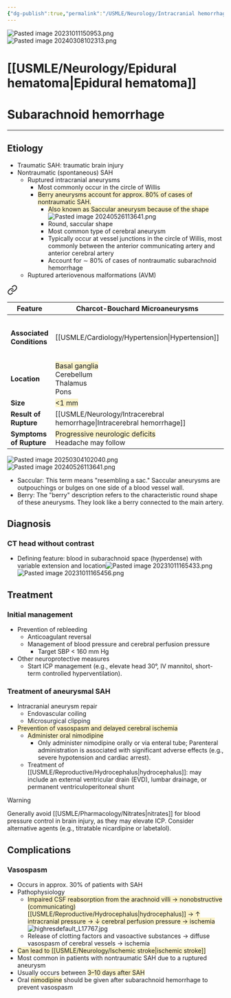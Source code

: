 ```yaml
---
{"dg-publish":true,"permalink":"/USMLE/Neurology/Intracranial hemorrhage/"}
---
```



![Pasted image 20231011150953.png](/img/user/appendix/Pasted%20image%2020231011150953.png)
![Pasted image 20240308102313.png](/img/user/appendix/Pasted%20image%2020240308102313.png)
# [[USMLE/Neurology/Epidural hematoma\|Epidural hematoma]]
# Subarachnoid hemorrhage
---
## Etiology
- Traumatic SAH: traumatic brain injury
- Nontraumatic (spontaneous) SAH
	- Ruptured intracranial aneurysms
		- Most commonly occur in the circle of Willis 
		- <span style="background:rgba(240, 200, 0, 0.2)">Berry aneurysms account for approx. 80% of cases of nontraumatic SAH. </span>
			- <span style="background:rgba(240, 200, 0, 0.2)">Also known as Saccular aneurysm because of the shape</span>![Pasted image 20240526113641.png](/img/user/appendix/Pasted%20image%2020240526113641.png)
			- Round, saccular shape
			- Most common type of cerebral aneurysm
			- Typically occur at vessel junctions in the circle of Willis, most commonly between the anterior communicating artery and anterior cerebral artery
			- Account for ∼ 80% of cases of nontraumatic subarachnoid hemorrhage
	- Ruptured arteriovenous malformations (AVM) 


<div class="transclusion internal-embed is-loaded"><a class="markdown-embed-link" href="/USMLE/Neurology/Charcot-Bouchard aneurysms vs Saccular (berry) aneurysms/" aria-label="Open link"><svg xmlns="http://www.w3.org/2000/svg" width="24" height="24" viewBox="0 0 24 24" fill="none" stroke="currentColor" stroke-width="2" stroke-linecap="round" stroke-linejoin="round" class="svg-icon lucide-link"><path d="M10 13a5 5 0 0 0 7.54.54l3-3a5 5 0 0 0-7.07-7.07l-1.72 1.71"></path><path d="M14 11a5 5 0 0 0-7.54-.54l-3 3a5 5 0 0 0 7.07 7.07l1.71-1.71"></path></svg></a><div class="markdown-embed">




| Feature                   | Charcot-Bouchard Microaneurysms                                                                               | Saccular (Berry) Aneurysms                                                                                                     |
| ------------------------- | ------------------------------------------------------------------------------------------------------------- | ------------------------------------------------------------------------------------------------------------------------------ |
| **Associated Conditions** | [[USMLE/Cardiology/Hypertension\|Hypertension]]                                                                                              | [[USMLE/Renal/Polycystic kidney disease\|ADPKD]], [[USMLE/Pathology/Ehlers-Danlos syndrome and Marfan syndrome\|Ehlers-Danlos syndrome]], [[USMLE/Cardiology/Hypertension\|hypertension]] |
| **Location**              | <span style="background:rgba(240, 200, 0, 0.2)">Basal ganglia</span><br>Cerebellum<br>Thalamus<br>Pons        | <span style="background:rgba(240, 200, 0, 0.2)">Circle of Willis</span>                                                        |
| **Size**                  | <span style="background:rgba(240, 200, 0, 0.2)"><1 mm</span>                                                  | Variable, 2-25 mm                                                                                                              |
| **Result of Rupture**     | [[USMLE/Neurology/Intracerebral hemorrhage\|Intracerebral hemorrhage]]                                                                                  | [[USMLE/Neurology/Intracranial hemorrhage\|Subarachnoid hemorrhage]]                                                                           |
| **Symptoms of Rupture**   | <span style="background:rgba(240, 200, 0, 0.2)">Progressive neurologic deficits</span><br>Headache may follow | <span style="background:rgba(240, 200, 0, 0.2)">Sudden severe headache</span><br>Focal neurologic deficits uncommon            |

![Pasted image 20250304102040.png](/img/user/appendix/Pasted%20image%2020250304102040.png)
![Pasted image 20240526113641.png](/img/user/appendix/Pasted%20image%2020240526113641.png)
- Saccular: This term means "resembling a sac." Saccular aneurysms are outpouchings or bulges on one side of a blood vessel wall.
- Berry: The "berry" description refers to the characteristic round shape of these aneurysms. They look like a berry connected to the main artery.


</div></div>


## Diagnosis
### CT head without contrast
- Defining feature: blood in subarachnoid space (hyperdense) with variable extension and location![Pasted image 20231011165433.png](/img/user/appendix/Pasted%20image%2020231011165433.png)![Pasted image 20231011165456.png](/img/user/appendix/Pasted%20image%2020231011165456.png)
## Treatment
### Initial management
- Prevention of rebleeding 
	- Anticoagulant reversal
	- Management of blood pressure and cerebral perfusion pressure
		- Target SBP < 160 mm Hg
- Other neuroprotective measures 
	- Start ICP management (e.g., elevate head 30°, IV mannitol, short-term controlled hyperventilation).
### Treatment of aneurysmal SAH
- Intracranial aneurysm repair
	- Endovascular coiling
	- Microsurgical clipping
- <span style="background:rgba(240, 200, 0, 0.2)">Prevention of vasospasm and delayed cerebral ischemia</span>
	- <span style="background:rgba(240, 200, 0, 0.2)">Administer oral nimodipine</span>
		- Only administer nimodipine orally or via enteral tube; Parenteral administration is associated with significant adverse effects (e.g., severe hypotension and cardiac arrest).
	- Treatment of [[USMLE/Reproductive/Hydrocephalus\|hydrocephalus]]: may include an external ventricular drain (EVD), lumbar drainage, or permanent ventriculoperitoneal shunt

>[!warning] 
>Generally avoid [[USMLE/Pharmacology/Nitrates\|nitrates]] for blood pressure control in brain injury, as they may elevate ICP. Consider alternative agents (e.g., titratable nicardipine or labetalol).
## Complications
### Vasospasm
- Occurs in approx. 30% of patients with SAH
- Pathophysiology
	- <span style="background:rgba(240, 200, 0, 0.2)">Impaired CSF reabsorption from the arachnoid villi → nonobstructive (communicating) [[USMLE/Reproductive/Hydrocephalus\|hydrocephalus]] → ↑ intracranial pressure → ↓ cerebral perfusion pressure → ischemia</span>![highresdefault_L17767.jpg](/img/user/appendix/highresdefault_L17767.jpg)
	- Release of clotting factors and vasoactive substances → diffuse vasospasm of cerebral vessels  → ischemia
- <span style="background:rgba(240, 200, 0, 0.2)">Can lead to [[USMLE/Neurology/Ischemic stroke\|ischemic stroke]]</span>
- Most common in patients with nontraumatic SAH due to a ruptured aneurysm
- Usually occurs between <span style="background:rgba(240, 200, 0, 0.2)">3–10 days after SAH</span>
- Oral <span style="background:rgba(240, 200, 0, 0.2)">nimodipine</span> should be given after subarachnoid hemorrhage to prevent vasospasm
